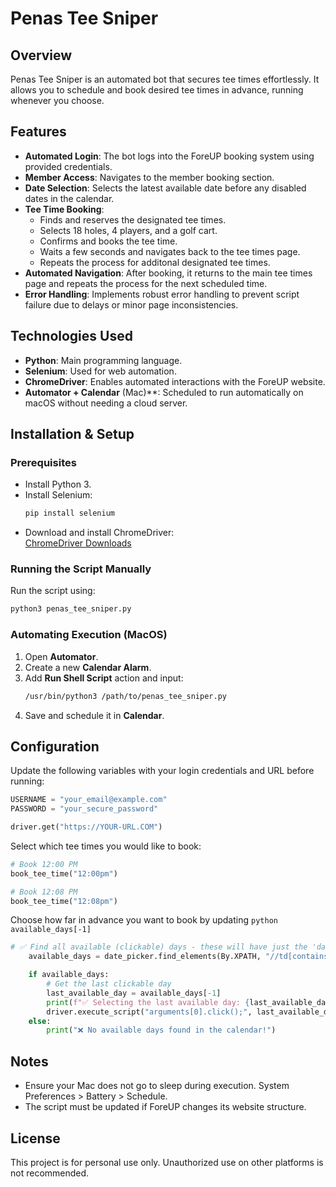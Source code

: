 # Penas Tee Sniper

## Overview

Penas Tee Sniper is an automated bot that secures tee times effortlessly. It allows you to schedule and book desired tee times in advance, running whenever you choose.

## Features

- **Automated Login**: The bot logs into the ForeUP booking system using provided credentials.
- **Member Access**: Navigates to the member booking section.
- **Date Selection**: Selects the latest available date before any disabled dates in the calendar.
- **Tee Time Booking**:
  - Finds and reserves the designated tee times.
  - Selects 18 holes, 4 players, and a golf cart.
  - Confirms and books the tee time.
  - Waits a few seconds and navigates back to the tee times page.
  - Repeats the process for additonal designated tee times. 
- **Automated Navigation**: After booking, it returns to the main tee times page and repeats the process for the next scheduled time.
- **Error Handling**: Implements robust error handling to prevent script failure due to delays or minor page inconsistencies.

## Technologies Used

- **Python**: Main programming language.
- **Selenium**: Used for web automation.
- **ChromeDriver**: Enables automated interactions with the ForeUP website.
- **Automator + Calendar** (Mac)\*\*: Scheduled to run automatically on macOS without needing a cloud server.

## Installation & Setup

### Prerequisites

- Install Python 3.
- Install Selenium:
  ```sh
  pip install selenium
  ```
- Download and install ChromeDriver:\
  [ChromeDriver Downloads](https://sites.google.com/chromium.org/driver/)

### Running the Script Manually

Run the script using:

```sh
python3 penas_tee_sniper.py
```

### Automating Execution (MacOS)

1. Open **Automator**.
2. Create a new **Calendar Alarm**.
3. Add **Run Shell Script** action and input:
   ```sh
   /usr/bin/python3 /path/to/penas_tee_sniper.py
   ```
4. Save and schedule it in **Calendar**. 

## Configuration

Update the following variables with your login credentials and URL before running:

```python
USERNAME = "your_email@example.com"
PASSWORD = "your_secure_password"
```

```python
driver.get("https://YOUR-URL.COM")
```
Select which tee times you would like to book:

```python
# Book 12:00 PM
book_tee_time("12:00pm")

# Book 12:08 PM
book_tee_time("12:08pm")
```

Choose how far in advance you want to book by updating ```python available_days[-1]```

```python
# ✅ Find all available (clickable) days - these will have just the 'day' class without 'disabled'
    available_days = date_picker.find_elements(By.XPATH, "//td[contains(@class, 'day') and not(contains(@class, 'disabled'))]")

    if available_days:
        # Get the last clickable day
        last_available_day = available_days[-1]
        print(f"✅ Selecting the last available day: {last_available_day.text}")
        driver.execute_script("arguments[0].click();", last_available_day)
    else:
        print("❌ No available days found in the calendar!")
```

## Notes

- Ensure your Mac does not go to sleep during execution. System Preferences > Battery > Schedule.
- The script must be updated if ForeUP changes its website structure.

## License

This project is for personal use only. Unauthorized use on other platforms is not recommended.


